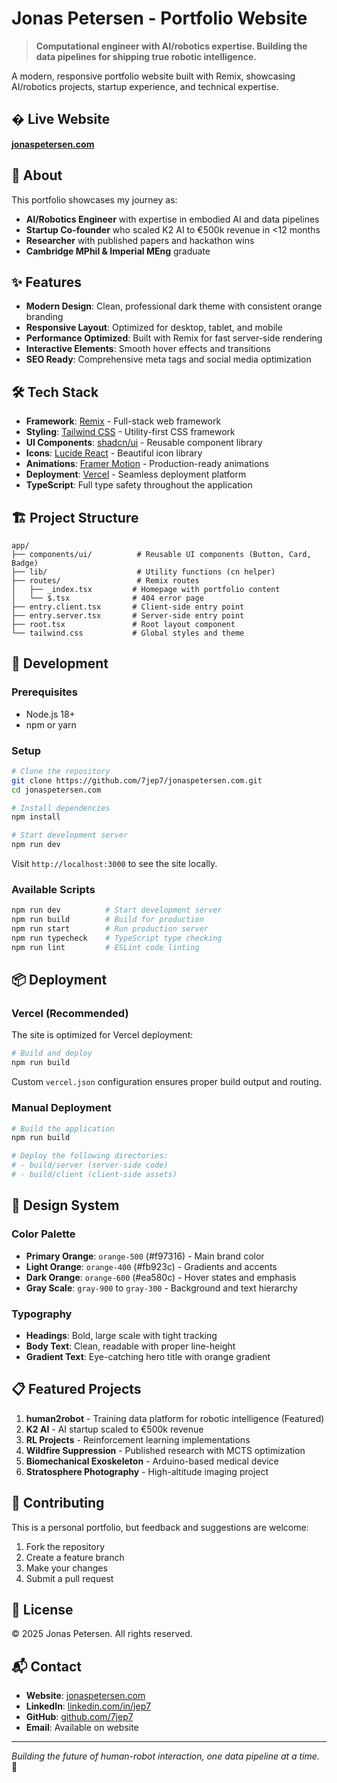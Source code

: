 # Jonas Petersen - Portfolio Website

> **Computational engineer with AI/robotics expertise. Building the data pipelines for shipping true robotic intelligence.**

A modern, responsive portfolio website built with Remix, showcasing AI/robotics projects, startup experience, and technical expertise.

## � Live Website

**[jonaspetersen.com](https://jonaspetersen.com)**

## 🎯 About

This portfolio showcases my journey as:
- **AI/Robotics Engineer** with expertise in embodied AI and data pipelines
- **Startup Co-founder** who scaled K2 AI to €500k revenue in <12 months
- **Researcher** with published papers and hackathon wins
- **Cambridge MPhil & Imperial MEng** graduate

## ✨ Features

- **Modern Design**: Clean, professional dark theme with consistent orange branding
- **Responsive Layout**: Optimized for desktop, tablet, and mobile
- **Performance Optimized**: Built with Remix for fast server-side rendering
- **Interactive Elements**: Smooth hover effects and transitions
- **SEO Ready**: Comprehensive meta tags and social media optimization

## 🛠️ Tech Stack

- **Framework**: [Remix](https://remix.run/) - Full-stack web framework
- **Styling**: [Tailwind CSS](https://tailwindcss.com/) - Utility-first CSS framework
- **UI Components**: [shadcn/ui](https://ui.shadcn.com/) - Reusable component library
- **Icons**: [Lucide React](https://lucide.dev/) - Beautiful icon library
- **Animations**: [Framer Motion](https://www.framer.com/motion/) - Production-ready animations
- **Deployment**: [Vercel](https://vercel.com/) - Seamless deployment platform
- **TypeScript**: Full type safety throughout the application

## 🏗️ Project Structure

```
app/
├── components/ui/          # Reusable UI components (Button, Card, Badge)
├── lib/                    # Utility functions (cn helper)
├── routes/                 # Remix routes
│   ├── _index.tsx         # Homepage with portfolio content
│   └── $.tsx              # 404 error page
├── entry.client.tsx       # Client-side entry point
├── entry.server.tsx       # Server-side entry point
├── root.tsx               # Root layout component
└── tailwind.css           # Global styles and theme
```

## 🚀 Development

### Prerequisites
- Node.js 18+ 
- npm or yarn

### Setup

```bash
# Clone the repository
git clone https://github.com/7jep7/jonaspetersen.com.git
cd jonaspetersen.com

# Install dependencies
npm install

# Start development server
npm run dev
```

Visit `http://localhost:3000` to see the site locally.

### Available Scripts

```bash
npm run dev          # Start development server
npm run build        # Build for production
npm run start        # Run production server
npm run typecheck    # TypeScript type checking
npm run lint         # ESLint code linting
```

## 📦 Deployment

### Vercel (Recommended)

The site is optimized for Vercel deployment:

```bash
# Build and deploy
npm run build
```

Custom `vercel.json` configuration ensures proper build output and routing.

### Manual Deployment

```bash
# Build the application
npm run build

# Deploy the following directories:
# - build/server (server-side code)
# - build/client (client-side assets)
```

## 🎨 Design System

### Color Palette
- **Primary Orange**: `orange-500` (#f97316) - Main brand color
- **Light Orange**: `orange-400` (#fb923c) - Gradients and accents  
- **Dark Orange**: `orange-600` (#ea580c) - Hover states and emphasis
- **Gray Scale**: `gray-900` to `gray-300` - Background and text hierarchy

### Typography
- **Headings**: Bold, large scale with tight tracking
- **Body Text**: Clean, readable with proper line-height
- **Gradient Text**: Eye-catching hero title with orange gradient

## 📋 Featured Projects

1. **human2robot** - Training data platform for robotic intelligence (Featured)
2. **K2 AI** - AI startup scaled to €500k revenue  
3. **RL Projects** - Reinforcement learning implementations
4. **Wildfire Suppression** - Published research with MCTS optimization
5. **Biomechanical Exoskeleton** - Arduino-based medical device
6. **Stratosphere Photography** - High-altitude imaging project

## 🤝 Contributing

This is a personal portfolio, but feedback and suggestions are welcome:

1. Fork the repository
2. Create a feature branch
3. Make your changes
4. Submit a pull request

## 📄 License

© 2025 Jonas Petersen. All rights reserved.

## 📬 Contact

- **Website**: [jonaspetersen.com](https://jonaspetersen.com)
- **LinkedIn**: [linkedin.com/in/jep7](https://linkedin.com/in/jep7)
- **GitHub**: [github.com/7jep7](https://github.com/7jep7)
- **Email**: Available on website

---

*Building the future of human-robot interaction, one data pipeline at a time.* 🤖
